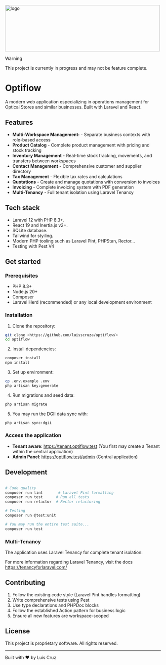 <img width="500" height="150" alt="logo" src="https://github.com/user-attachments/assets/4b789ec2-8cc5-4919-9b76-56821393b0e1" />

> [!WARNING]
> This project is currently in progress and may not be feature complete.
> 
# Optiflow

A modern web application especializing in operations management for Optical Stores and similar businesses. Built with Laravel and React.

## Features

- **Multi-Workspace Management:** - Separate business contexts with role-based access
- **Product Catalog** - Complete product management with pricing and stock tracking
-  **Inventory Management** - Real-time stock tracking, movements, and transfers between workspaces
-  **Contact Management** - Comprehensive customer and supplier directory
-  **Tax Management** - Flexible tax rates and calculations
-  **Quotations** - Create and manage quotations with conversion to invoices
-  **Invoicing** - Complete invoicing system with PDF generation
-  **Multi-Tenancy** - Full tenant isolation using Laravel Tenancy

## Tech stack

- Laravel 12 with PHP 8.3+.
- React 19 and Inertia.js v2+.
- SQLite database.
- Tailwind for styiling.
- Modern PHP tooling such as Laravel Pint, PHPStan, Rector...
- Testing with Pest V4


## Get started

### Prerequisites

- PHP 8.3+
- Node.js 20+
- Composer
- Laravel Herd (recommended) or any local development environment

### Installation

1. Clone the repository:
```bash
git clone <https://github.com/luisscruza/optiflow/>
cd optiflow
```

2. Install dependencies:
```bash
composer install
npm install
```

3. Set up environment:
```bash
cp .env.example .env
php artisan key:generate
```

4. Run migrations and seed data:
```bash
php artisan migrate
```

5. You may run the DGII data sync with:
```bash
php artisan sync:dgii
```

### Access the application

- **Tenant aware**: https://tenant.optiflow.test (You first may create a Tenant within the central application)
- **Admin Panel**: https://optiflow.test/admin (Central application)

## Development
```bash

# Code quality
composer run lint       # Laravel Pint formatting
composer run test      # Run all tests
composer run refactor  # Rector refactoring

# Testing
composer run @test:unit

# You may run the entire test suite...
composer run test
```

### Multi-Tenancy

The application uses Laravel Tenancy for complete tenant isolation:

For more information regarding Laravel Tenancy, visit the docs https://tenancyforlaravel.com/ 

## Contributing

1. Follow the existing code style (Laravel Pint handles formatting)
2. Write comprehensive tests using Pest
3. Use type declarations and PHPDoc blocks
4. Follow the established Action pattern for business logic
5. Ensure all new features are workspace-scoped

## License

This project is proprietary software. All rights reserved.

---

Built with ❤️ by Luis Cruz

